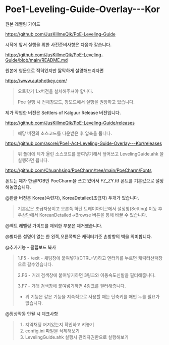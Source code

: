 # Poe1-Leveling-Guide-Overlay---Kor

원본 레벨링 가이드

https://github.com/JusKillmeQik/PoE-Leveling-Guide


시작에 앞서 실행을 위한 사전준비사항은 다음과 같습니다.

https://github.com/JusKillmeQik/PoE-Leveling-Guide/blob/main/README.md

원본에 영문으로 적혀있지만 짧막하게 설명해드리자면

https://www.autohotkey.com/
>오토핫키 1.x버전을 설치해주셔야 합니다.
>
>Poe 실행 시 전체창모드, 창모드에서 실행을 권장하고 있습니다.

제가 작업한 버전은 Settlers of Kalguur Release 버전입니다.

https://github.com/JusKillmeQik/PoE-Leveling-Guide/releases
>해당 버전의 소스코드를 다운받은 후 압축을 풉니다.

https://github.com/asorei/Poe1-Act-Leveling-Guide-Overlay---Kor/releases
>위 폴더에 제가 올린 소스코드를 붙여넣기해서 덮어쓰고 LevelingGuide.ahk 을 실행하면 됩니다.


https://github.com/Chuanhsing/PoeCharm/tree/main/PoeCharm/Fonts

폰트는 제가 한글POB인 PoeCharm을 쓰고 있어서 FZ_ZY.ttf 폰트를 기본값으로 설정해놓았습니다.

@한글 버전은 Korea(숙련자), KoreaDetailed(초급자) 두개가 있습니다.
>기본값은 초급자용이고 오른쪽 하단 트레이아이콘에서 설정창(Setting) 이동 후 우상단에서 KoreanDetailed->Browse 버튼을 통해 바꿀 수 있습니다.

@액트 레벨링 가이드를 제외한 부분은 제거했습니다.

@별다른 설명이 없는 한 왼쪽,오른쪽벽은 캐릭터기준 손방향의 벽을 의미합니다.

@추가기능 - 클립보드 복사

>1.F5 - /exit - 채팅창에 붙여넣기(CTRL+V)하고 엔터키를 누르면 캐릭터선택창으로 갈수있습니다.
>
>2.F6 - 거래 검색창에 붙여넣기하면 3링크와 이동속도신발을 필터해줍니다.
>
>3.F7 - 거래 검색창에 붙여넣기하면 4링크를 필터해줍니다.
> * 위 기능은 같은 기능을 지속적으로 사용할 때는 단축키를 매번 누를 필요가 없습니다.

@정상작동 안될 시 체크사항
>1. 지역채팅 꺼져있는지 확인하고 켜놓기
>2. config.ini 파일을 삭제해보기
>3. LevelingGuide.ahk 실행시  관리자권한으로 실행해보기
